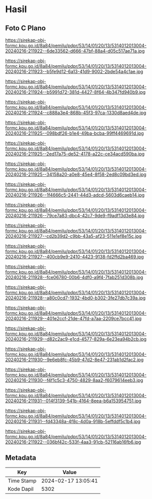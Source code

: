 # Hasil

## Foto C Plano

https://sirekap-obj-formc.kpu.go.id/8a84/pemilu/pdpr/53/14/01/20/13/5314012013004-20240216-211922--6de33562-d666-47bf-88a4-d05c517ae71a.jpg

https://sirekap-obj-formc.kpu.go.id/8a84/pemilu/pdpr/53/14/01/20/13/5314012013004-20240216-211923--b5fe9d12-6a13-41d9-9002-2bde54a4c1ae.jpg

https://sirekap-obj-formc.kpu.go.id/8a84/pemilu/pdpr/53/14/01/20/13/5314012013004-20240216-211924--b5991d72-381d-4427-8f64-4b347fd940b9.jpg

https://sirekap-obj-formc.kpu.go.id/8a84/pemilu/pdpr/53/14/01/20/13/5314012013004-20240216-211924--c888a3e4-868b-45f3-97ca-1330d8aed4de.jpg

https://sirekap-obj-formc.kpu.go.id/8a84/pemilu/pdpr/53/14/01/20/13/5314012013004-20240216-211925--098bdf26-b1e4-49ba-bcba-99ff4469691d.jpg

https://sirekap-obj-formc.kpu.go.id/8a84/pemilu/pdpr/53/14/01/20/13/5314012013004-20240216-211925--2ed17a75-de52-4178-a22c-ce34acd590ba.jpg

https://sirekap-obj-formc.kpu.go.id/8a84/pemilu/pdpr/53/14/01/20/13/5314012013004-20240216-211925--34158a20-a0e8-45e4-8f58-2ed8c09bd3ed.jpg

https://sirekap-obj-formc.kpu.go.id/8a84/pemilu/pdpr/53/14/01/20/13/5314012013004-20240216-211926--1f4666c5-2441-44d3-adcd-5603d6caeb14.jpg

https://sirekap-obj-formc.kpu.go.id/8a84/pemilu/pdpr/53/14/01/20/13/5314012013004-20240216-211926--79ce7a83-dbc4-42c7-9de9-f9adf13d3e84.jpg

https://sirekap-obj-formc.kpu.go.id/8a84/pemilu/pdpr/53/14/01/20/13/5314012013004-20240216-211927--cd2b39d2-c9bb-43a5-af23-511e1ef8e15c.jpg

https://sirekap-obj-formc.kpu.go.id/8a84/pemilu/pdpr/53/14/01/20/13/5314012013004-20240216-211927--400cb9e9-2410-4423-9138-fd2ffd2ba469.jpg

https://sirekap-obj-formc.kpu.go.id/8a84/pemilu/pdpr/53/14/01/20/13/5314012013004-20240216-211928--fce06780-00b6-4df0-a9f4-7fab251d308b.jpg

https://sirekap-obj-formc.kpu.go.id/8a84/pemilu/pdpr/53/14/01/20/13/5314012013004-20240216-211928--a80c0cd7-1932-4bd0-b302-3fe27db7c39a.jpg

https://sirekap-obj-formc.kpu.go.id/8a84/pemilu/pdpr/53/14/01/20/13/5314012013004-20240216-211929--401e2ccf-21de-47fd-a7aa-2209ce7bcc41.jpg

https://sirekap-obj-formc.kpu.go.id/8a84/pemilu/pdpr/53/14/01/20/13/5314012013004-20240216-211929--d82c2ac9-e1cd-4577-829a-6e23ea94b2cb.jpg

https://sirekap-obj-formc.kpu.go.id/8a84/pemilu/pdpr/53/14/01/20/13/5314012013004-20240216-211930--9e6eb8fc-45b9-47d2-8e47-231ab1d2fac2.jpg

https://sirekap-obj-formc.kpu.go.id/8a84/pemilu/pdpr/53/14/01/20/13/5314012013004-20240216-211930--f4f1c5c3-4750-4829-8aa2-f6079614eeb3.jpg

https://sirekap-obj-formc.kpu.go.id/8a84/pemilu/pdpr/53/14/01/20/13/5314012013004-20240216-211931--014f3139-541b-4164-8eea-b6a153954751.jpg

https://sirekap-obj-formc.kpu.go.id/8a84/pemilu/pdpr/53/14/01/20/13/5314012013004-20240216-211931--fd43348a-4f8c-4d0a-918b-5effddf5c1b4.jpg

https://sirekap-obj-formc.kpu.go.id/8a84/pemilu/pdpr/53/14/01/20/13/5314012013004-20240216-211922--036bf42c-533f-4aa3-91cb-52116ab16fb6.jpg


## Metadata

| Key        | Value               |
| ---------- | ------------------- |
| Time Stamp | 2024-02-17 13:05:41 |
| Kode Dapil | 5302                |



